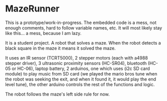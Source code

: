 # MazeRunner

This is a prototype/work-in-progress. The embedded code is a mess, not enough comments, hard to follow variable names, etc. 
It will most likely stay like this... a mess, because I am lazy.

It is a student project. A robot that solves a maze. When the robot detects a black square in the maze it means it solved the maze.

It uses an IR sensor (TCRT5000), 2 stepper motors (each with a4988 stepper driver), 3 ultrasonic proximity sensors (HC-SR04), 
bluetooth (HC-05 or HC-06), laptop battery, 2 arduinos, one which uses (i2c SD card module) to play music from SD card (we played 
the mario bros tune when the robot was seeking the exit, and when it found it, it would play the end level tune), the other arduino 
controls the rest of the functions and logic.

The robot follows the maze's left side rule for now.
